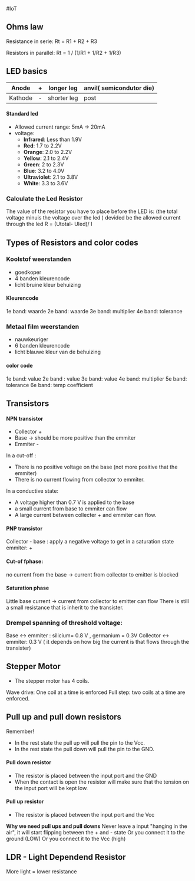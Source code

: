 #IoT
## Ohms law

Resistance in serie:
Rt = R1 + R2  + R3

Resistors in parallel:
Rt = 1 / (1/R1 + 1/R2 + 1/R3)

## LED basics

| Anode   | +   | longer leg  | anvil( semicondutor die) |
| ------- | --- | ----------- | ------------------------ |
| Kathode | -   | shorter leg | post                     |
#### Standard led
- Allowed current range: 5mA -> 20mA
-  voltage: 
	- **Infrared**: Less than 1.9V
	- **Red**: 1.7 to 2.2V
	- **Orange**: 2.0 to 2.2V
	- **Yellow**: 2.1 to 2.4V
	- **Green**: 2 to 2.3V
	- **Blue**: 3.2 to 4.0V
	- **Ultraviolet**: 2.1 to 3.8V
	- **White**: 3.3 to 3.6V

### Calculate the Led Resistor

The value of the resistor you have to place before the LED is:
(the total voltage minuis the voltage over the led ) devided be the allowed current through the led
R = (Utotal- Uled)/ I

## Types of Resistors and color codes

### Koolstof weerstanden
- goedkoper
- 4 banden kleurencode
- licht bruine kleur behuizing

#### Kleurencode
1e band: waarde
2e band: waarde
3e band: multiplier
4e band: tolerance

### Metaal film weerstanden
- nauwkeuriger
- 6 banden kleurencode
- licht blauwe kleur van de behuizing

#### color code
1e band: value
2e band : value
3e band: value
4e band: multiplier
5e band: tolerance
6e band: temp coefficient
## Transistors

#### NPN transistor
- Collector +
- Base -> should be more positive than the emmiter 
- Emmiter -

In a cut-off :
- There is no positive voltage on the base (not more positive that the emmiter)
- There is no current flowing from collector to emmiter.

In a conductive state:
- A voltage higher than 0.7 V is applied to the base
- a small current from base to emmiter can flow
- A large current between collecter + and emmiter can flow.

#### PNP transistor
Collector -
base : apply a negative voltage to get in a saturation state
emmiter: +

#### Cut-of fphase:
no current from the base -> current from collector to emitter is blocked

#### Saturation phase
Little base current -> current from collector to emitter can flow
There is still a small resistance that is inherit to the transister. 

### Drempel spanning of threshold voltage:
Base <-> emmiter : silicium= 0.8 V , germanium = 0.3V
Collector <-> emmiter: 0.3 V ( it depends on how big the current is that flows through the transister)

## Stepper Motor
- The stepper motor has 4 coils.

Wave drive:  One coil at a time is enforced
Full step: two coils at a time are enforced.
## Pull up and pull down resistors

Remember!
- In the rest state the pull up will pull the pin to the Vcc.
- In the rest state the pull down will pull the pin to the GND.
#### Pull down resistor
- The resistor is placed between the input port and the GND
- When the contact is open the resistor will make sure that the tension on the input port will be kept low.
#### Pull up resistor
- The resistor is placed between the input port and the Vcc


**Why we need pull ups and pull downs**
Never leave a input "hanging in the air", it will start flipping between the + and - state
Or you connect it to the ground (LOW)
Or you connect it to the Vcc (high)

## LDR - Light Dependend Resistor

More light = lower resistance